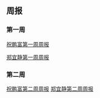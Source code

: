 ## 周报

### 第一周
[祝鹏富第一周周报](https://github.com/Voilance/WeBankWeekly/blob/master/Week1.md)

[郑宜静第一周周报]()

### 第二周
[祝鹏富第二周周报](https://github.com/Voilance/WeBankWeekly/blob/master/Week2.md)
[郑宜静第二周周报]()
